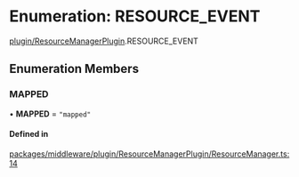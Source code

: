 # Enumeration: RESOURCE\_EVENT

[plugin/ResourceManagerPlugin](../modules/plugin_ResourceManagerPlugin.md).RESOURCE_EVENT

## Enumeration Members

### MAPPED

• **MAPPED** = ``"mapped"``

#### Defined in

[packages/middleware/plugin/ResourceManagerPlugin/ResourceManager.ts:14](https://github.com/Shiotsukikaedesari/vis-three/blob/2f5203e6/packages/middleware/plugin/ResourceManagerPlugin/ResourceManager.ts#L14)
